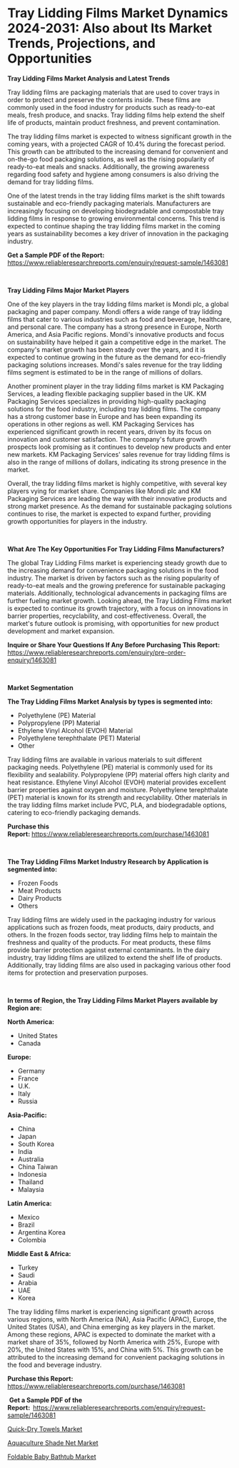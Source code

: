<p><h1>Tray Lidding Films Market Dynamics 2024-2031: Also about Its Market Trends, Projections, and Opportunities</h1></p><p><strong>Tray Lidding Films Market Analysis and Latest Trends</strong></p>
<p><p>Tray lidding films are packaging materials that are used to cover trays in order to protect and preserve the contents inside. These films are commonly used in the food industry for products such as ready-to-eat meals, fresh produce, and snacks. Tray lidding films help extend the shelf life of products, maintain product freshness, and prevent contamination.</p><p>The tray lidding films market is expected to witness significant growth in the coming years, with a projected CAGR of 10.4% during the forecast period. This growth can be attributed to the increasing demand for convenient and on-the-go food packaging solutions, as well as the rising popularity of ready-to-eat meals and snacks. Additionally, the growing awareness regarding food safety and hygiene among consumers is also driving the demand for tray lidding films.</p><p>One of the latest trends in the tray lidding films market is the shift towards sustainable and eco-friendly packaging materials. Manufacturers are increasingly focusing on developing biodegradable and compostable tray lidding films in response to growing environmental concerns. This trend is expected to continue shaping the tray lidding films market in the coming years as sustainability becomes a key driver of innovation in the packaging industry.</p></p>
<p><strong>Get a Sample PDF of the Report:&nbsp;</strong> <a href="https://www.reliableresearchreports.com/enquiry/request-sample/1463081">https://www.reliableresearchreports.com/enquiry/request-sample/1463081</a></p>
<p>&nbsp;</p>
<p><strong>Tray Lidding Films Major Market Players</strong></p>
<p><p>One of the key players in the tray lidding films market is Mondi plc, a global packaging and paper company. Mondi offers a wide range of tray lidding films that cater to various industries such as food and beverage, healthcare, and personal care. The company has a strong presence in Europe, North America, and Asia Pacific regions. Mondi's innovative products and focus on sustainability have helped it gain a competitive edge in the market. The company's market growth has been steady over the years, and it is expected to continue growing in the future as the demand for eco-friendly packaging solutions increases. Mondi's sales revenue for the tray lidding films segment is estimated to be in the range of millions of dollars.</p><p>Another prominent player in the tray lidding films market is KM Packaging Services, a leading flexible packaging supplier based in the UK. KM Packaging Services specializes in providing high-quality packaging solutions for the food industry, including tray lidding films. The company has a strong customer base in Europe and has been expanding its operations in other regions as well. KM Packaging Services has experienced significant growth in recent years, driven by its focus on innovation and customer satisfaction. The company's future growth prospects look promising as it continues to develop new products and enter new markets. KM Packaging Services' sales revenue for tray lidding films is also in the range of millions of dollars, indicating its strong presence in the market.</p><p>Overall, the tray lidding films market is highly competitive, with several key players vying for market share. Companies like Mondi plc and KM Packaging Services are leading the way with their innovative products and strong market presence. As the demand for sustainable packaging solutions continues to rise, the market is expected to expand further, providing growth opportunities for players in the industry.</p></p>
<p>&nbsp;</p>
<p><strong>What Are The Key Opportunities For Tray Lidding Films Manufacturers?</strong></p>
<p><p>The global Tray Lidding Films market is experiencing steady growth due to the increasing demand for convenience packaging solutions in the food industry. The market is driven by factors such as the rising popularity of ready-to-eat meals and the growing preference for sustainable packaging materials. Additionally, technological advancements in packaging films are further fueling market growth. Looking ahead, the Tray Lidding Films market is expected to continue its growth trajectory, with a focus on innovations in barrier properties, recyclability, and cost-effectiveness. Overall, the market's future outlook is promising, with opportunities for new product development and market expansion.</p></p>
<p><strong>Inquire or Share Your Questions If Any Before Purchasing This Report:</strong> <a href="https://www.reliableresearchreports.com/enquiry/pre-order-enquiry/1463081">https://www.reliableresearchreports.com/enquiry/pre-order-enquiry/1463081</a></p>
<p>&nbsp;</p>
<p><strong>Market Segmentation</strong></p>
<p><strong>The Tray Lidding Films Market Analysis by types is segmented into:</strong></p>
<p><ul><li>Polyethylene (PE) Material</li><li>Polypropylene (PP) Material</li><li>Ethylene Vinyl Alcohol (EVOH) Material</li><li>Polyethylene terephthalate (PET) Material</li><li>Other</li></ul></p>
<p><p>Tray lidding films are available in various materials to suit different packaging needs. Polyethylene (PE) material is commonly used for its flexibility and sealability. Polypropylene (PP) material offers high clarity and heat resistance. Ethylene Vinyl Alcohol (EVOH) material provides excellent barrier properties against oxygen and moisture. Polyethylene terephthalate (PET) material is known for its strength and recyclability. Other materials in the tray lidding films market include PVC, PLA, and biodegradable options, catering to eco-friendly packaging demands.</p></p>
<p><strong>Purchase this Report:&nbsp;</strong><a href="https://www.reliableresearchreports.com/purchase/1463081">https://www.reliableresearchreports.com/purchase/1463081</a></p>
<p>&nbsp;</p>
<p><strong>The Tray Lidding Films Market Industry Research by Application is segmented into:</strong></p>
<p><ul><li>Frozen Foods</li><li>Meat Products</li><li>Dairy Products</li><li>Others</li></ul></p>
<p><p>Tray lidding films are widely used in the packaging industry for various applications such as frozen foods, meat products, dairy products, and others. In the frozen foods sector, tray lidding films help to maintain the freshness and quality of the products. For meat products, these films provide barrier protection against external contaminants. In the dairy industry, tray lidding films are utilized to extend the shelf life of products. Additionally, tray lidding films are also used in packaging various other food items for protection and preservation purposes.</p></p>
<p>&nbsp;</p>
<p><strong>In terms of Region, the Tray Lidding Films Market Players available by Region are:</strong></p>
<p>
    <p> <strong> North America: </strong>
        <ul>
            <li>United States</li>
            <li>Canada</li>
        </ul>
        </p> 
    <p> <strong> Europe: </strong>
        <ul>
            <li>Germany</li>
            <li>France</li>
            <li>U.K.</li>
            <li>Italy</li>
            <li>Russia</li>
        </ul>
        </p> 
    <p> <strong> Asia-Pacific: </strong>
        <ul>
            <li>China</li>
            <li>Japan</li>
            <li>South Korea</li>
            <li>India</li>
            <li>Australia</li>
            <li>China Taiwan</li>
            <li>Indonesia</li>
            <li>Thailand</li>
            <li>Malaysia</li>
        </ul>
        </p> 
    <p> <strong> Latin America: </strong>
        <ul>
            <li>Mexico</li>
            <li>Brazil</li>
            <li>Argentina Korea</li>
            <li>Colombia</li>
        </ul>
        </p> 
    <p> <strong> Middle East & Africa: </strong>
        <ul>
            <li>Turkey</li>
            <li>Saudi</li>
            <li>Arabia</li>
            <li>UAE</li>
            <li>Korea</li>
        </ul>
    </p>
    </p>
<p><p>The tray lidding films market is experiencing significant growth across various regions, with North America (NA), Asia Pacific (APAC), Europe, the United States (USA), and China emerging as key players in the market. Among these regions, APAC is expected to dominate the market with a market share of 35%, followed by North America with 25%, Europe with 20%, the United States with 15%, and China with 5%. This growth can be attributed to the increasing demand for convenient packaging solutions in the food and beverage industry.</p></p>
<p><strong>Purchase this Report: </strong><a href="https://www.reliableresearchreports.com/purchase/1463081">https://www.reliableresearchreports.com/purchase/1463081</a></p>
<p>&nbsp;<strong>Get a Sample PDF of the Report:&nbsp;&nbsp;</strong><a href="https://www.reliableresearchreports.com/enquiry/request-sample/1463081">https://www.reliableresearchreports.com/enquiry/request-sample/1463081</a></p>
<p><strong></strong></p>
<p><p><a href="https://view.publitas.com/reportprime-1/quick-dry-towels-market-research-report-unlocks-analysis-on-the-market-financial-status-market-size-and-market-revenue-upto-2030/">Quick-Dry Towels Market</a></p><p><a href="https://view.publitas.com/reportprime-1/aquaculture-shade-net-market-research-report-the-key-to-successful-business-strategy-forecasted-for-period-from-2023-2030/">Aquaculture Shade Net Market</a></p><p><a href="https://view.publitas.com/reportprime-1/foldable-baby-bathtub-market-size-2023-2030-global-industrial-analysis-key-geographical-regions-market-share-top-key-players-product-types-and-forecast-research-report/">Foldable Baby Bathtub Market</a></p></p>